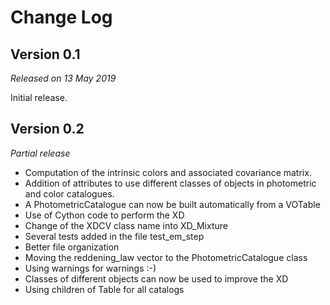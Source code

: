 # Change Log

## Version 0.1

*Released on 13 May 2019*

Initial release.

## Version 0.2

*Partial release*

- Computation of the intrinsic colors and associated covariance 
  matrix.
- Addition of attributes to use different classes of objects in
  photometric and color catalogues.
- A PhotometricCatalogue can now be built automatically from a VOTable
- Use of Cython code to perform the XD
- Change of the XDCV class name into XD_Mixture
- Several tests added in the file test_em_step
- Better file organization
- Moving the reddening_law vector to the PhotometricCatalogue class
- Using warnings for warnings :-)
- Classes of different objects can now be used to improve the XD
- Using children of Table for all catalogs